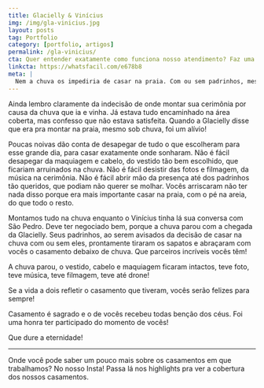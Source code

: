 ```yaml
---
title: Glacielly & Vinícius
img: /img/gla-vinicius.jpg
layout: posts
tag: Portfolio
category: [portfolio, artigos]
permalink: /gla-vinicius/
cta: Quer entender exatamente como funciona nosso atendimento? Faz uma pergunta pra gente!
linkcta: https://whatsfacil.com/e678b8
meta: |
  Nem a chuva os impediria de casar na praia. Com ou sem padrinhos, mesmo que fosse sem fotos, mesmo que o cabelo caísse e o vestido molhasse, eles vieram de longe pra casar na areia.
---
```


Ainda lembro claramente da indecisão de onde montar sua cerimônia por causa da chuva que ia e vinha. Já estava tudo encaminhado na área coberta, mas confesso que não estava satisfeita. Quando a Glacielly disse que era pra montar na praia, mesmo sob chuva, foi um alívio!

Poucas noivas dão conta de desapegar de tudo o que escolheram para esse grande dia, para casar exatamente onde sonharam. Não é fácil desapegar da maquiagem e cabelo, do vestido tão bem escolhido, que ficariam arruinados na chuva. Não é fácil desistir das fotos e filmagem, da música na cerimônia. Não é fácil abrir mão da presença até dos padrinhos tão queridos, que podiam não querer se molhar. Vocês arriscaram não ter nada disso porque era mais importante casar na praia, com o pé na areia, do que todo o resto.

Montamos tudo na chuva enquanto o Vinícius tinha lá sua conversa com São Pedro. Deve ter negociado bem, porque a chuva parou com a chegada da Glacielly. Seus padrinhos, ao serem avisados da decisão de casar na chuva com ou sem eles, prontamente tiraram os sapatos e abraçaram com vocês o casamento debaixo de chuva. Que parceiros incríveis vocês têm!

A chuva parou, o vestido, cabelo e maquiagem ficaram intactos, teve foto, teve música, teve filmagem, teve até drone!

Se a vida a dois refletir o casamento que tiveram, vocês serão felizes para sempre!

Casamento é sagrado e o de vocês recebeu todas benção dos céus. Foi uma honra ter participado do momento de vocês!

Que dure a eternidade!

---

Onde você pode saber um pouco mais sobre os casamentos em que trabalhamos? No nosso Insta! Passa lá nos highlights pra ver a cobertura dos nossos casamentos.

